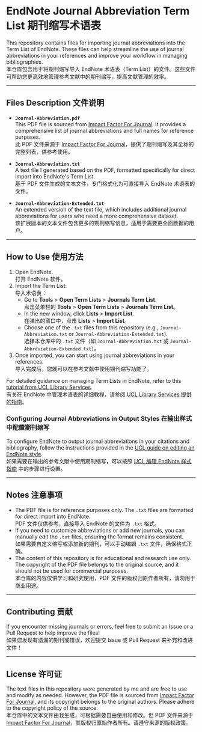 # EndNote Journal Abbreviation Term List  期刊缩写术语表

This repository contains files for importing journal abbreviations into the Term List of EndNote. These files can help streamline the use of journal abbreviations in your references and improve your workflow in managing bibliographies.  
本仓库包含用于将期刊缩写导入 EndNote 术语表（Term List）的文件。这些文件可帮助您更高效地管理参考文献中的期刊缩写，提高文献管理的效率。

---

## Files Description  文件说明

- **`Journal-Abbreviation.pdf`**  
  This PDF file is sourced from [Impact Factor For Journal](https://impactfactorforjournal.com/journal-abbreviation/#google_vignette). It provides a comprehensive list of journal abbreviations and full names for reference purposes.  
  此 PDF 文件来源于 [Impact Factor For Journal](https://impactfactorforjournal.com/journal-abbreviation/#google_vignette)，提供了期刊缩写及其全称的完整列表，供参考使用。

- **`Journal-Abbreviation.txt`**  
  A text file I generated based on the PDF, formatted specifically for direct import into EndNote's Term List.  
  基于 PDF 文件生成的文本文件，专门格式化为可直接导入 EndNote 术语表的文件。

- **`Journal-Abbreviation-Extended.txt`**  
  An extended version of the text file, which includes additional journal abbreviations for users who need a more comprehensive dataset.  
  该扩展版本的文本文件包含更多的期刊缩写信息，适用于需要更全面数据的用户。

---

## How to Use  使用方法

1. Open EndNote.  
   打开 EndNote 软件。
2. Import the Term List:  
   导入术语表：
   - Go to **Tools** > **Open Term Lists** > **Journals Term List**.  
     点击菜单栏的 **Tools** > **Open Term Lists** > **Journals Term List**。
   - In the new window, click **Lists** > **Import List**.  
     在弹出的窗口中，点击 **Lists** > **Import List**。
   - Choose one of the `.txt` files from this repository (e.g., `Journal-Abbreviation.txt` or `Journal-Abbreviation-Extended.txt`).  
     选择本仓库中的 `.txt` 文件（如 `Journal-Abbreviation.txt` 或 `Journal-Abbreviation-Extended.txt`）。
3. Once imported, you can start using journal abbreviations in your references.  
   导入完成后，您就可以在参考文献中使用期刊缩写功能了。

For detailed guidance on managing Term Lists in EndNote, refer to this [tutorial from UCL Library Services](https://library-guides.ucl.ac.uk/endnote/term-lists).  
有关在 EndNote 中管理术语表的详细教程，请参阅 [UCL Library Services 提供的指南](https://library-guides.ucl.ac.uk/endnote/term-lists)。

### Configuring Journal Abbreviations in Output Styles   在输出样式中配置期刊缩写

To configure EndNote to output journal abbreviations in your citations and bibliography, follow the instructions provided in the [UCL guide on editing an EndNote style](https://library-guides.ucl.ac.uk/endnote/editing-a-style#s-lg-box-wrapper-19206688).  
如果需要在输出的参考文献中使用期刊缩写，可以按照 [UCL 编辑 EndNote 样式指南](https://library-guides.ucl.ac.uk/endnote/editing-a-style#s-lg-box-wrapper-19206688) 中的步骤进行设置。

---

## Notes  注意事项

- The PDF file is for reference purposes only. The `.txt` files are formatted for direct import into EndNote.  
  PDF 文件仅供参考，直接导入 EndNote 的文件为 `.txt` 格式。
- If you need to customize abbreviations or add new journals, you can manually edit the `.txt` files, ensuring the format remains consistent.  
  如果需要自定义缩写或添加新的期刊，可以手动编辑 `.txt` 文件，确保格式正确。
- The content of this repository is for educational and research use only. The copyright of the PDF file belongs to the original source, and it should not be used for commercial purposes.  
  本仓库的内容仅供学习和研究使用，PDF 文件的版权归原作者所有，请勿用于商业用途。

---

## Contributing  贡献

If you encounter missing journals or errors, feel free to submit an Issue or a Pull Request to help improve the files!  
如果您发现有遗漏的期刊或错误，欢迎提交 Issue 或 Pull Request 来补充和改进文件！

---

## License  许可证

The text files in this repository were generated by me and are free to use and modify as needed. However, the PDF file is sourced from [Impact Factor For Journal](https://impactfactorforjournal.com/journal-abbreviation/#google_vignette), and its copyright belongs to the original authors. Please adhere to the copyright policy of the source.  
本仓库中的文本文件由我生成，可根据需要自由使用和修改。但 PDF 文件来源于 [Impact Factor For Journal](https://impactfactorforjournal.com/journal-abbreviation/#google_vignette)，其版权归原始作者所有。请遵守来源的版权政策。
